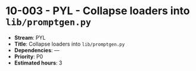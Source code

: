 
# 10-003 - PYL - Collapse loaders into `lib/promptgen.py`

- **Stream**: PYL
- **Title**: Collapse loaders into `lib/promptgen.py`
- **Dependencies**: —
- **Priority**: P0
- **Estimated hours**: 3

